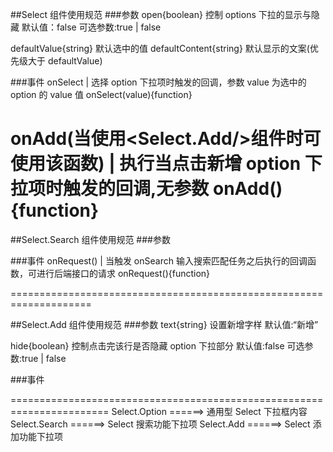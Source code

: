 ##Select 组件使用规范 ###参数
open{boolean} 控制 options 下拉的显示与隐藏
默认值：false
可选参数:true | false

defaultValue{string} 默认选中的值
defaultContent{string} 默认显示的文案(优先级大于 defaultValue)

###事件
onSelect | 选择 option 下拉项时触发的回调，参数 value 为选中的 option 的 value 值
onSelect(value){function}

onAdd(当使用<Select.Add/>组件时可使用该函数) | 执行当点击新增 option 下拉项时触发的回调,无参数
onAdd(){function}
====================================================================
##Select.Search 组件使用规范 ###参数

###事件
onRequest() | 当触发 onSearch 输入搜索匹配任务之后执行的回调函数，可进行后端接口的请求
onRequest(){function}

====================================================================

##Select.Add 组件使用规范 ###参数
text{string} 设置新增字样
默认值:“新增”

hide{boolean} 控制点击完该行是否隐藏 option 下拉部分
默认值:false
可选参数:true | false

###事件

=======================================================================
Select.Option ======> 通用型 Select 下拉框内容
Select.Search ======> Select 搜索功能下拉项
Select.Add ======> Select 添加功能下拉项

